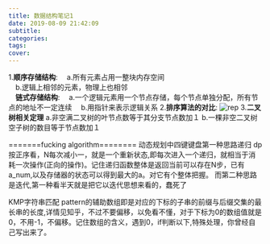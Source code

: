 ```yaml
---
title: 数据结构笔记1
date: 2019-08-09 21:42:09
subtitle:
categories:
tags:
cover:
---
```

1.**顺序存储结构**:
　a.所有元素占用一整块内存空间  
　b.逻辑上相邻的元素，物理上也相邻  
　**链式存储结构**:
　a.一个逻辑元素用一个节点存储，每个节点单独分配，所有节点的地址不一定连续
　b.用指针来表示逻辑关系
2.**排序算法的对比**:
![rep](https://s2.ax1x.com/2019/08/29/mblqYQ.png)
3.**二叉树相关定理**
  a.非空满二叉树的叶节点数等于其分支节点数加１
  b.一棵非空二叉树空子树的数目等于节点数加１
 
=======fucking algorithm========
动态规划中四键键盘第一种思路递归
dp按正序看，N每次减小一，就是一个重新状态,即每次进入一个递归，就相当于消耗一次操作(正向的操作)。记住递归函数整体是返回当前可以存在N步，已有a_num,以及存储器的状态可以得到最大的a。对它有个整体把握。
而第二种思路是迭代,第一种看半天就是把它以迭代思想来看的，蠢死了

KMP字符串匹配
pattern的辅助数组即是对应的下标的子串的前缀与后缀交集的最长串的长度,详情见知乎，不过不要偏移，以免看不懂，对于下标为0的数组值就是0，不用-1，不偏移。记住数组的含义，遇到0，if判断以下,特殊处理，你曾经自己写出来了。
